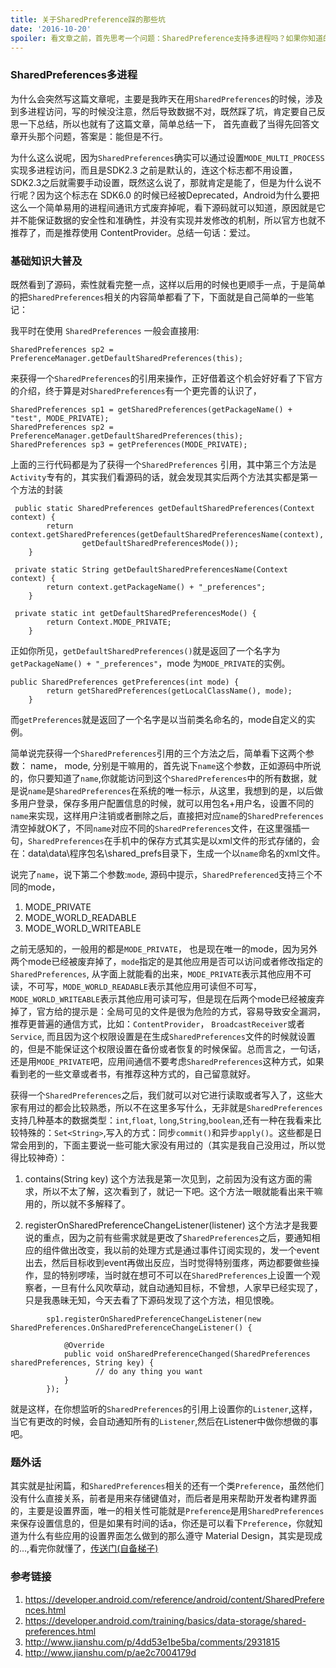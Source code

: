 ```yaml
---
title: 关于SharedPreference踩的那些坑
date: '2016-10-20'
spoiler: 看文章之前，首先思考一个问题：SharedPreference支持多进程吗？如果你知道的话，下面的内容可能对你没有太大的帮助，可以快读阅读，复习一下或者指教我写的不对的地方，如果你犹豫不决，或者不知道的话，下面的内容可能会对你有些帮助。
---
```


### SharedPreferences多进程

为什么会突然写这篇文章呢，主要是我昨天在用`SharedPreferences`的时候，涉及到多进程访问，写的时候没注意，然后导致数据不对，既然踩了坑，肯定要自己反思一下总结，所以也就有了这篇文章，简单总结一下，
首先直截了当得先回答文章开头那个问题，答案是：能但是不行。

为什么这么说呢，因为`SharedPreferences`确实可以通过设置`MODE_MULTI_PROCESS`实现多进程访问，而且是SDK2.3 之前是默认的，连这个标志都不用设置，SDK2.3之后就需要手动设置，既然这么说了，那就肯定是能了，但是为什么说不行呢？因为这个标志在 SDK6.0 的时候已经被Deprecated，Android为什么要把这么一个简单易用的进程间通讯方式废弃掉呢，看下源码就可以知道，原因就是它并不能保证数据的安全性和准确性，并没有实现并发修改的机制，所以官方也就不推荐了，而是推荐使用 ContentProvider。总结一句话：爱过。

### 基础知识大普及

既然看到了源码，索性就看完整一点，这样以后用的时候也更顺手一点，于是简单的把`SharedPreferences`相关的内容简单都看了下，下面就是自己简单的一些笔记：

我平时在使用 `SharedPreferences` 一般会直接用:

```
SharedPreferences sp2 = PreferenceManager.getDefaultSharedPreferences(this);
```

来获得一个`SharedPreferences`的引用来操作，正好借着这个机会好好看了下官方的介绍，终于算是对`SharedPreferences`有一个更完善的认识了，

```
SharedPreferences sp1 = getSharedPreferences(getPackageName() + "test", MODE_PRIVATE);
SharedPreferences sp2 = PreferenceManager.getDefaultSharedPreferences(this);
SharedPreferences sp3 = getPreferences(MODE_PRIVATE);
```

上面的三行代码都是为了获得一个`SharedPreferences` 引用，其中第三个方法是`Activity`专有的，其实我们看源码的话，就会发现其实后两个方法其实都是第一个方法的封装

```
 public static SharedPreferences getDefaultSharedPreferences(Context context) {
        return context.getSharedPreferences(getDefaultSharedPreferencesName(context),
                getDefaultSharedPreferencesMode());
    }
    
 private static String getDefaultSharedPreferencesName(Context context) {
        return context.getPackageName() + "_preferences";
    }
    
 private static int getDefaultSharedPreferencesMode() {
        return Context.MODE_PRIVATE;
    }
```

正如你所见，`getDefaultSharedPreferences()`就是返回了一个名字为`getPackageName() + "_preferences"`，mode 为`MODE_PRIVATE`的实例。

```
public SharedPreferences getPreferences(int mode) {
        return getSharedPreferences(getLocalClassName(), mode);
    }
```

而`getPreferences`就是返回了一个名字是以当前类名命名的，mode自定义的实例。


简单说完获得一个`SharedPreferences`引用的三个方法之后，简单看下这两个参数： name， mode, 分别是干嘛用的，首先说下`name`这个参数，正如源码中所说的，你只要知道了`name`,你就能访问到这个`SharedPreferences`中的所有数据，就是说`name`是`SharedPreferences`在系统的唯一标示，从这里，我想到的是，以后做多用户登录，保存多用户配置信息的时候，就可以用包名+用户名，设置不同的`name`来实现，这样用户注销或者删除之后，直接把对应`name`的`SharedPreferences`清空掉就OK了，不同`name`对应不同的`SharedPreferences`文件，在这里强插一句，`SharedPreferences`在手机中的保存方式其实是以xml文件的形式存储的，会在：data\data\程序包名\shared_prefs目录下，生成一个以`name`命名的xml文件。

说完了`name`，说下第二个参数:`mode`, 源码中提示，`SharedPreferenced`支持三个不同的mode， 

1. MODE_PRIVATE
2. MODE_WORLD_READABLE
3. MODE_WORLD_WRITEABLE

之前无感知的，一般用的都是`MODE_PRIVATE`， 也是现在唯一的mode，因为另外两个mode已经被废弃掉了，`mode`指定的是其他应用是否可以访问或者修改指定的`SharedPreferences`, 从字面上就能看的出来，`MODE_PRIVATE`表示其他应用不可读，不可写，`MODE_WORLD_READABLE`表示其他应用可读但不可写，`MODE_WORLD_WRITEABLE`表示其他应用可读可写，但是现在后两个mode已经被废弃掉了，官方给的提示是：全局可见的文件是很为危险的方式，容易导致安全漏洞，推荐更普遍的通信方式，比如：`ContentProvider`， `BroadcastReceiver`或者`Service`, 而且因为这个权限设置是在生成`SharedPreferences`文件的时候就设置的，但是不能保证这个权限设置在备份或者恢复的时候保留。总而言之，一句话，还是用`MODE_PRIVATE`吧，应用间通信不要考虑`SharedPreferences`这种方式，如果看到老的一些文章或者书，有推荐这种方式的，自己留意就好。

获得一个`SharedPreferences`之后，我们就可以对它进行读取或者写入了，这些大家有用过的都会比较熟悉，所以不在这里多写什么，无非就是`SharedPreferences`支持几种基本的数据类型：`int`,`float`, `long`,`String`,`boolean`,还有一种在我看来比较特殊的：`Set<String>`,写入的方式：同步`commit()`和异步`apply()`。这些都是日常会用到的，下面主要说一些可能大家没有用过的（其实是我自己没用过，所以觉得比较神奇）：

1. 	contains(String key)
这个方法我是第一次见到，之前因为没有这方面的需求，所以不太了解，这次看到了，就记一下吧。这个方法一眼就能看出来干嘛用的，所以就不多解释了。

2. registerOnSharedPreferenceChangeListener(listener)
这个方法才是我要说的重点，因为之前有些需求就是更改了`SharedPreferences`之后，要通知相应的组件做出改变，我以前的处理方式是通过事件订阅实现的，发一个event出去，然后目标收到event再做出反应，当时觉得特别蛋疼，两边都要做些操作，显的特别啰嗦，当时就在想可不可以在`SharedPreferences`上设置一个观察者，一旦有什么风吹草动，就自动通知目标，不曾想，人家早已经实现了，只是我愚昧无知，今天去看了下源码发现了这个方法，相见恨晚。

```
        sp1.registerOnSharedPreferenceChangeListener(new SharedPreferences.OnSharedPreferenceChangeListener() {

            @Override
            public void onSharedPreferenceChanged(SharedPreferences sharedPreferences, String key) {
                   // do any thing you want 
            }
        });
```

就是这样，在你想监听的`SharedPreferences`的引用上设置你的`Listener`,这样，当它有更改的时候，会自动通知所有的`Listener`,然后在Listener中做你想做的事吧。

### 题外话

其实就是扯闲篇，和`SharedPreferences`相关的还有一个类`Preference`，虽然他们没有什么直接关系，前者是用来存储键值对，而后者是用来帮助开发者构建界面的，主要是设置界面，唯一的相关性可能就是`Preference`是用`SharedPreferences`来保存设置信息的，但是如果有时间的话a，你还是可以看下`Preference`，你就知道为什么有些应用的设置界面怎么做到的那么遵守 Material Design，其实是现成的...,看完你就懂了，[传送门(自备梯子)](https://developer.android.com/guide/topics/ui/settings.html)

### 参考链接
 
1. https://developer.android.com/reference/android/content/SharedPreferences.html
2. https://developer.android.com/training/basics/data-storage/shared-preferences.html
3. http://www.jianshu.com/p/4dd53e1be5ba/comments/2931815
4. http://www.jianshu.com/p/ae2c7004179d